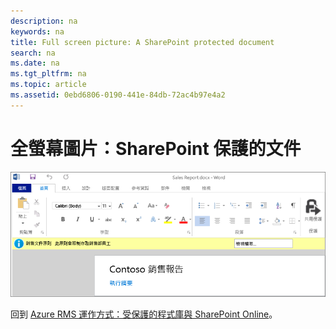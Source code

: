 ```yaml
---
description: na
keywords: na
title: Full screen picture: A SharePoint protected document
search: na
ms.date: na
ms.tgt_pltfrm: na
ms.topic: article
ms.assetid: 0ebd6806-0190-441e-84db-72ac4b97e4a2
---
```

# 全螢幕圖片：SharePoint 保護的文件
![](../Image/AzRMS_StoryboardSPO_3.png)

回到 [Azure RMS 運作方式：受保護的程式庫與 SharePoint Online](http://technet.microsoft.com/library/jj585026.aspx)。

